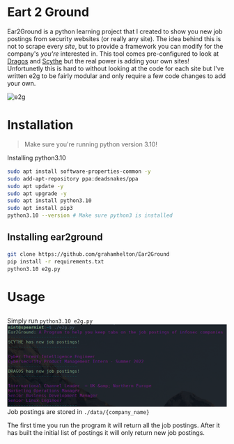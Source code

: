 # Eart 2 Ground
Ear2Ground is a python learning project that I created to show you new job postings from security websites (or really any site). The idea behind this is not to scrape every *site*, but to provide a framework you can modify for the company's *you're* interested in. This tool comes pre-configured to look at [Dragos](https://www.dragos.com/) and [Scythe](https://www.scythe.io) but the real power is adding your own sites! Unfortunetly this is hard to without looking at the code for each site but I've written e2g to be fairly modular and only require a few code changes to add your own. 

![e2g](https://user-images.githubusercontent.com/19278569/166077092-19dd1812-293d-4f03-a972-5467406dab0a.gif)

# Installation
> Make sure you're running python version 3.10!

Installing python3.10
```bash
sudo apt install software-properties-common -y
sudo add-apt-repository ppa:deadsnakes/ppa
sudo apt update -y
sudo apt upgrade -y
sudo apt install python3.10
sudo apt install pip3
python3.10 --version # Make sure python3 is installed


```

## Installing ear2ground
```bash
git clone https://github.com/grahamhelton/Ear2Ground
pip install -r requirements.txt
python3.10 e2g.py
```

# Usage
## 
Simply run `python3.10 e2g.py`
![e2g running](./e2gExample.png)
Job postings are stored in `./data/{company_name}`

The first time you run the program it will return all the job postings. After it has built the initial list of postings it will only return new job postings.
